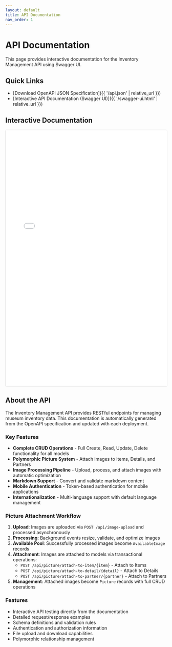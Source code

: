 ```yaml
---
layout: default
title: API Documentation
nav_order: 1
---
```


# API Documentation

This page provides interactive documentation for the Inventory Management API using Swagger UI.

## Quick Links

- [Download OpenAPI JSON Specification]({{ '/api.json' | relative_url }})
- [Interactive API Documentation (Swagger UI)]({{ '/swagger-ui.html' | relative_url }})

## Interactive Documentation

<iframe src="{{ '/swagger-ui.html' | relative_url }}" width="100%" height="800px" frameborder="0" style="border: 1px solid #ddd; border-radius: 4px;"></iframe>

## About the API

The Inventory Management API provides RESTful endpoints for managing museum inventory data. This documentation is automatically generated from the OpenAPI specification and updated with each deployment.

### Key Features

- **Complete CRUD Operations** - Full Create, Read, Update, Delete functionality for all models
- **Polymorphic Picture System** - Attach images to Items, Details, and Partners
- **Image Processing Pipeline** - Upload, process, and attach images with automatic optimization
- **Markdown Support** - Convert and validate markdown content
- **Mobile Authentication** - Token-based authentication for mobile applications
- **Internationalization** - Multi-language support with default language management

### Picture Attachment Workflow

1. **Upload**: Images are uploaded via `POST /api/image-upload` and processed asynchronously
2. **Processing**: Background events resize, validate, and optimize images
3. **Available Pool**: Successfully processed images become `AvailableImage` records
4. **Attachment**: Images are attached to models via transactional operations:
    - `POST /api/picture/attach-to-item/{item}` - Attach to Items
    - `POST /api/picture/attach-to-detail/{detail}` - Attach to Details
    - `POST /api/picture/attach-to-partner/{partner}` - Attach to Partners
5. **Management**: Attached images become `Picture` records with full CRUD operations

### Features

- Interactive API testing directly from the documentation
- Detailed request/response examples
- Schema definitions and validation rules
- Authentication and authorization information
- File upload and download capabilities
- Polymorphic relationship management
